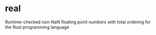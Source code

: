 # real
Runtime-checked non-NaN floating point numbers with total ordering for the Rust programming language
